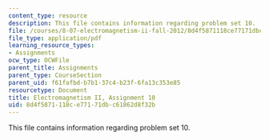 ```yaml
---
content_type: resource
description: This file contains information regarding problem set 10.
file: /courses/8-07-electromagnetism-ii-fall-2012/8d4f5871118ce77171dbc61862d8f32b_MIT8_07F12_pset10.pdf
file_type: application/pdf
learning_resource_types:
- Assignments
ocw_type: OCWFile
parent_title: Assignments
parent_type: CourseSection
parent_uid: f61fafbd-b7b1-37c4-b23f-6fa13c353e85
resourcetype: Document
title: Electromagnetism II, Assignment 10
uid: 8d4f5871-118c-e771-71db-c61862d8f32b
---
```

This file contains information regarding problem set 10.